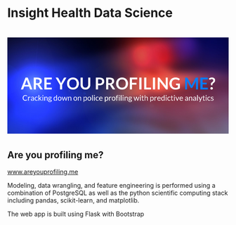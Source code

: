 # Insight Health Data Science

# ![pageres](image.png)
## Are you profiling me? 
www.areyouprofiling.me

Modeling, data wrangling, and feature engineering is performed using a combination of PostgreSQL as 
well as the python scientific computing stack including pandas, scikit-learn, and matplotlib.

The web app is built using Flask with Bootstrap
